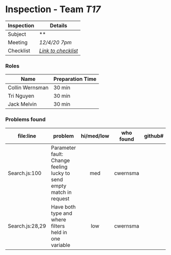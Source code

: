 # Inspection - Team *T17* 
 
| Inspection | Details |
| ----- | ----- |
| Subject | ** |
| Meeting | *12/4/20 7pm* |
| Checklist | *[Link to checklist](checklist.md)* |

### Roles

| Name | Preparation Time |
| ---- | ---- |
| Collin Wernsman | 30 min |
| Tri Nguyen | 30 min |
| Jack Melvin | 30 min |

### Problems found

| file:line | problem | hi/med/low | who found | github#  |
| --- | --- | :---: | :---: | --- |
| Search.js:100 | Parameter fault: Change feeling lucky to send empty match in request | med | cwernsma |  |
| Search.js:28,29 | Have both type and where filters held in one variable | low | cwernsma |  |
